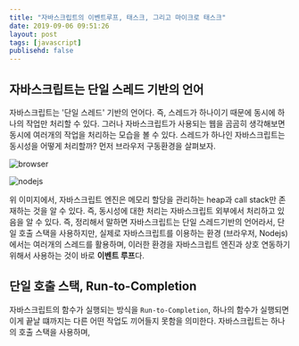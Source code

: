 ```yaml
---
title: "자바스크립트의 이벤트루프, 태스크, 그리고 마이크로 태스크"
date: 2019-09-06 09:51:26
layout: post
tags: [javascript]
publisehd: false
---
```


## 자바스크립트는 단일 스레드 기반의 언어

자바스크립트는 '단일 스레드' 기반의 언어다. 즉, 스레드가 하나이기 때문에 동시에 하나의 작업만 처리할 수 있다. 그러나 자바스크립트가 사용되는 웹을 곰곰히 생각해보면 동시에 여러개의 작업을 처리하는 모습을 볼 수 있다. 스레드가 하나인 자바스크립트는 동시성을 어떻게 처리할까? 먼저 브라우저 구동환경을 살펴보자.

![browser](https://miro.medium.com/max/1600/1*iHhUyO4DliDwa6x_cO5E3A.gif)

![nodejs](https://image.toast.com/aaaadh/real/2018/techblog/Bt5ywJrIEAAKJQt.jpg)

위 이미지에서, 자바스크립트 엔진은 메모리 할당을 관리하는 heap과 call stack만 존재하는 것을 알 수 있다. 즉, 동시성에 대한 처리는 자바스크립트 외부에서 처리하고 있음을 알 수 있다. 즉, 정리해서 말하면 자바스크립트는 단일 스레드기반의 언어라서, 단일 호출 스택을 사용하지만, 실제로 자바스크립트를 이용하는 환경 (브라우저, Nodejs)에서는 여러개의 스레드를 활용하며, 이러한 환경을 자바스크립트 엔진과 상호 연동하기 위해서 사용하는 것이 바로 **이벤트 루프**다.


## 단일 호출 스택, Run-to-Completion

자바스크립트의 함수가 실행되는 방식을 `Run-to-Completion`, 하나의 함수가 실행되면 이게 끝날 떄까지는 다른 어떤 작업도 끼어들지 못함을 의미한다. 자바스크립트는 하나의 호출 스택을 사용하며, 